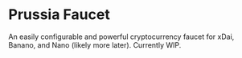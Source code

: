 # Prussia Faucet
An easily configurable and powerful cryptocurrency faucet for xDai, Banano, and Nano (likely more later). Currently WIP.